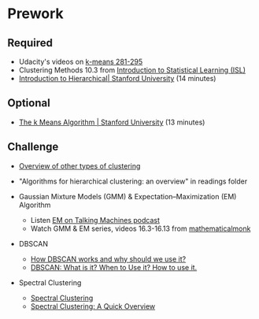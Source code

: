 Prework
======

Required
------

- Udacity's videos on [k-means 281-295](https://www.youtube.com/playlist?list=PLAwxTw4SYaPkQXg8TkVdIvYv4HfLG7SiH)
- Clustering Methods 10.3 from [Introduction to Statistical Learning (ISL)](https://www-bcf.usc.edu/~gareth/ISL/ISLR%20Seventh%20Printing.pdf) 
- [Introduction to Hierarchical| Stanford University](https://www.youtube.com/watch?v=rg2cjfMsCk4) (14 minutes)


Optional
------

- [The k Means Algorithm | Stanford University](https://www.youtube.com/watch?v=RD0nNK51Fp8) (13 minutes)

Challenge
-----

- [Overview of other types of clustering](https://towardsdatascience.com/unsupervised-learning-and-data-clustering-eeecb78b422a) 

- "Algorithms for hierarchical clustering: an overview" in readings folder

- Gaussian Mixture Models (GMM) & Expectation–Maximization (EM) Algorithm
    - Listen [EM on Talking Machines podcast](http://www.thetalkingmachines.com/blog/2015/10/9/machine-learning-mastery-and-cancer-clusters)
    - Watch GMM & EM series, videos 16.3-16.13 from [mathematicalmonk](https://www.youtube.com/playlist?list=PLD0F06AA0D2E8FFBA8)

- DBSCAN
    - [How DBSCAN works and why should we use it?](https://towardsdatascience.com/how-dbscan-works-and-why-should-i-use-it-443b4a191c80)
    - [DBSCAN: What is it? When to Use it? How to use it.](https://medium.com/@elutins/dbscan-what-is-it-when-to-use-it-how-to-use-it-8bd506293818)

- Spectral Clustering
    - [Spectral Clustering](https://towardsdatascience.com/spectral-clustering-for-beginners-d08b7d25b4d8)
    - [Spectral Clustering: A Quick Overview](https://calculatedcontent.com/2012/10/09/spectral-clustering/)